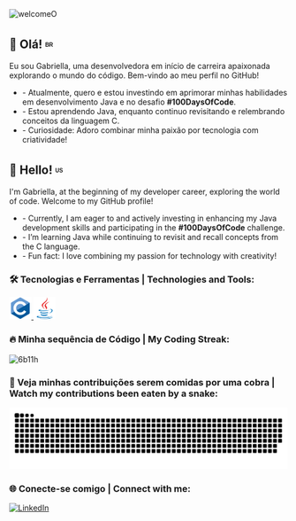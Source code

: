 <img src="https://github.com/user-attachments/assets/ffc45e27-2a46-42be-ada4-76cf6342a438" alt="welcomeO" />

<h2>👋 Olá! <sup><sub><b><span style="font-size: 10px; font-family: Arial, sans-serif;">BR</span></b></sub></sup></h2>

<p>Eu sou Gabriella, uma desenvolvedora em início de carreira apaixonada explorando o mundo do código. Bem-vindo ao meu perfil no GitHub!</p>

<ul>
  <li>- Atualmente, quero e estou investindo em aprimorar minhas habilidades em desenvolvimento Java e no desafio <strong>#100DaysOfCode</strong>.</li>
  <li>- Estou aprendendo Java, enquanto continuo revisitando e relembrando conceitos da linguagem C.</li>
  <li>- Curiosidade: Adoro combinar minha paixão por tecnologia com criatividade!</li>
</ul>

<h2>👋 Hello! <sup><sub><b><span style="font-size: 10px; font-family: Arial, sans-serif;">US</span></b></sub></sup></h2>

<p>I'm Gabriella, at the beginning of my developer career, exploring the world of code. Welcome to my GitHub profile!</p>

<ul>
  <li>- Currently, I am eager to and actively investing in enhancing my Java development skills and participating in the <strong>#100DaysOfCode</strong> challenge.</li>
  <li>- I’m learning Java while continuing to revisit and recall concepts from the C language.</li>
  <li>- Fun fact: I love combining my passion for technology with creativity!</li>
</ul>

<h3>🛠️ Tecnologias e Ferramentas | Technologies and Tools:</h3>
<p>
  <a href="https://www.cprogramming.com/" target="_blank" rel="noreferrer">
    <img src="https://raw.githubusercontent.com/devicons/devicon/master/icons/c/c-original.svg" alt="c" width="40" height="40"/>
  </a>
  <a href="https://www.java.com" target="_blank" rel="noreferrer">
    <img src="https://raw.githubusercontent.com/devicons/devicon/master/icons/java/java-original.svg" alt="java" width="40" height="40"/>
  </a>
</p>

<h3>🔥 Minha sequência de Código | My Coding Streak:</h3>
<p>
  <img align="center" src="https://github-readme-streak-stats.herokuapp.com/?user=6b11h&" alt="6b11h"/>
</p>

<h3>🐍 Veja minhas contribuições serem comidas por uma cobra | Watch my contributions been eaten by a snake:</h3>
<img src="https://raw.githubusercontent.com/6b11h/6b11h/output/snake.svg" alt="Snake animation" />

<h3>🌐 Conecte-se comigo | Connect with me:</h3>
<p>
  <a href="https://www.linkedin.com/in/gabriella-t-9b000b236/" target="_blank" rel="noreferrer">
    <img src="https://img.shields.io/badge/LinkedIn-blue?style=for-the-badge&logo=linkedin" alt="LinkedIn"/>
  </a>
</p>
